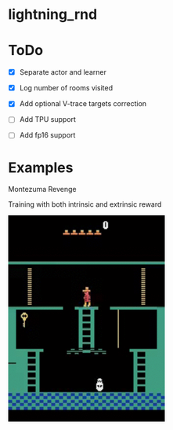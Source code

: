 # lightning_rnd

# ToDo

- [x] Separate actor and learner
- [x] Log number of rooms visited
- [x] Add optional V-trace targets correction

- [ ] Add TPU support
- [ ] Add fp16 support 

# Examples

Montezuma Revenge

Training with both intrinsic and extrinsic reward

![hippo](./videos/usual_training_2.gif)
